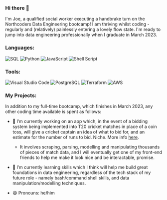 ### Hi there 👋

I'm Joe, a qualified social worker executing a handbrake turn on the Northcoders Data Engineering bootcamp! I am thriving whilst coding - regularly and (relatively) painlessly entering a lovely flow state. I'm ready to jump into data engineering professionally when I graduate in March 2023.

<h3> Languages:</h3>
<p>
<a target="_blank"><img alt="SQL" src="https://img.shields.io/badge/SQL-3776AB.svg?style=for-the-badge&logo=microsoft-sql-server&logoColor=white"/></a>
<a target="_blank"><img alt="Python" src="https://img.shields.io/badge/Python-3776AB.svg?style=for-the-badge&logo=Python&logoColor=white"/></a> 
<a target="_blank"><img alt="JavaScript" src="https://img.shields.io/badge/javascript-%23323330.svg?style=for-the-badge&logo=javascript&logoColor=%23F7DF1E"/></a>
<a target="_blank"><img alt="Shell Script" src="https://img.shields.io/badge/shell_script-%23121011.svg?style=for-the-badge&logo=gnu-bash&logoColor=white"/></a> 
</p>

<h3> Tools:</h3>
<p>
<a target="_blank"><img alt="Visual Studio Code" src="https://img.shields.io/badge/Visual%20Studio%20Code-007ACC.svg?style=for-the-badge&logo=Visual-Studio-Code&logoColor=white"/></a> 
<a target="_blank"><img alt="PostgreSQL" src="https://img.shields.io/badge/postgres-%23316192.svg?style=for-the-badge&logo=postgresql&logoColor=white"/></a>
  <a target="_blank"><img alt="Terraform" src="https://img.shields.io/badge/terraform-%235835CC.svg?style=for-the-badge&logo=terraform&logoColor=white"/></a>
  <a target="_blank"><img alt="AWS" src="https://img.shields.io/badge/AWS-%23FF9900.svg?style=for-the-badge&logo=amazon-aws&logoColor=white"/></a>
  
</p>

<h3> My Projects:</h3>

In addition to my full-time bootcamp, which finishes in March 2023, any other coding time available is spent as follows:

- 🔭 I’m currently working on an app which, in the event of a bidding system being implemented into T20 cricket matches in place of a coin toss, will give a cricket captain an idea of what to bid for, and an estimate for the number of runs to bid. Niche. More info [here](https://www.espncricinfo.com/story/why-replacing-the-toss-with-an-auction-is-the-fair-thing-to-do-1277744).

  - It involves scraping, parsing, modelling and manipulating thousands of pieces of match data, and I will       eventually get one of my front-end friends to help me make it look nice and be interactable, promise.

- 🌱 I’m currently learning skills which I think will help me build great foundations in data engineering, regardless of the tech stack of my future role - namely bash/command shell skills, and data manipulation/modelling techniques.

- 😄 Pronouns: he/him
